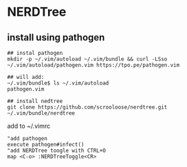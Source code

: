 # NERDTree

## install using pathogen

```
## instal pathogen
mkdir -p ~/.vim/autoload ~/.vim/bundle && curl -LSso ~/.vim/autoload/pathogen.vim https://tpo.pe/pathogen.vim

## will add:
~/.vim/bundle$ ls ~/.vim/autoload
pathogen.vim

## install nedtree
git clone https://github.com/scrooloose/nerdtree.git ~/.vim/bundle/nerdtree
```

add to ~/.vimrc

```
"add pathogen
execute pathogen#infect()
"add NERDTree toogle with CTRL+O
map <C-o> :NERDTreeToggle<CR>
```


